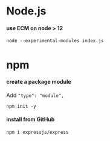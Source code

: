 # Node.js

#### use ECM on node > 12

```
node --experimental-modules index.js
```

# npm

#### create a package module

Add `"type": "module",`
```
npm init -y
```

#### install from GitHub

```
npm i expressjs/express
```
